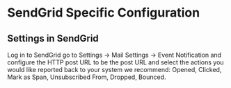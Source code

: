 # SendGrid Specific Configuration
## Settings in SendGrid
Log in to SendGrid go to Settings -> Mail Settings -> Event Notification and configure the HTTP post URL to be the post URL and select the actions you would like reported back to your system we recommend: Opened, Clicked, Mark as Span, Unsubscribed From, Dropped, Bounced.
